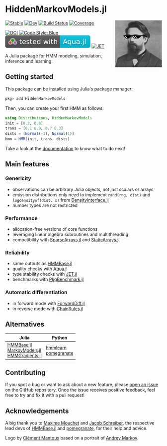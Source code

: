# HiddenMarkovModels.jl

<img alt="HiddenMarkovModels logo" src="docs/src/assets/logo.png" width="150" height="150" align="right" />

[![Stable](https://img.shields.io/badge/docs-stable-blue.svg)](https://gdalle.github.io/HiddenMarkovModels.jl/stable/)
[![Dev](https://img.shields.io/badge/docs-dev-blue.svg)](https://gdalle.github.io/HiddenMarkovModels.jl/dev/)
[![Build Status](https://github.com/gdalle/HiddenMarkovModels.jl/actions/workflows/test.yml/badge.svg?branch=main)](https://github.com/gdalle/HiddenMarkovModels.jl/actions/workflows/test.yml?query=branch%3Amain)
[![Coverage](https://codecov.io/gh/gdalle/HiddenMarkovModels.jl/branch/main/graph/badge.svg)](https://app.codecov.io/gh/gdalle/HiddenMarkovModels.jl)

[![DOI](https://zenodo.org/badge/DOI/10.5281/zenodo.8128331.svg)](https://doi.org/10.5281/zenodo.8128331)
[![Code Style: Blue](https://img.shields.io/badge/code%20style-blue-4495d1.svg)](https://github.com/invenia/BlueStyle)
[![Aqua QA](https://raw.githubusercontent.com/JuliaTesting/Aqua.jl/master/badge.svg)](https://github.com/JuliaTesting/Aqua.jl)
[![JET](https://img.shields.io/badge/%E2%9C%88%EF%B8%8F%20tested%20with%20-%20JET.jl%20-%20red)](https://github.com/aviatesk/JET.jl)

A Julia package for HMM modeling, simulation, inference and learning.

## Getting started

This package can be installed using Julia's package manager:

```julia
pkg> add HiddenMarkovModels
```

Then, you can create your first HMM as follows:

```julia
using Distributions, HiddenMarkovModels
init = [0.2, 0.8]
trans = [0.1 0.9; 0.7 0.3]
dists = [Normal(-1), Normal(1)]
hmm = HMM(init, trans, dists)
```

Take a look at the [documentation](https://gdalle.github.io/HiddenMarkovModels.jl/stable/) to know what to do next!

## Main features

### Genericity

- observations can be arbitrary Julia objects, not just scalars or arrays
- emission distributions only need to implement `rand(rng, dist)` and `logdensityof(dist, x)` from [DensityInterface.jl]
- number types are not restricted

### Performance

- allocation-free versions of core functions
- leveraging linear algebra subroutines and multithreading
- compatibility with [SparseArrays.jl] and [StaticArrays.jl]

### Reliability

- same outputs as [HMMBase.jl]
- quality checks with [Aqua.jl]
- type stability checks with [JET.jl]
- benchmarks with [PkgBenchmark.jl]

### Automatic differentiation

- in forward mode with [ForwardDiff.jl]
- in reverse mode with [ChainRules.jl]

## Alternatives

| Julia                                                      | Python                        |
| ---------------------------------------------------------- | ----------------------------- |
| [HMMBase.jl] <br> [MarkovModels.jl] <br> [HMMGradients.jl] | [hmmlearn] <br> [pomegranate] |

## Contributing

If you spot a bug or want to ask about a new feature, please [open an issue](https://github.com/gdalle/HiddenMarkovModels.jl/issues) on the GitHub repository.
Once the issue receives positive feedback, feel free to try and fix it with a pull request!

## Acknowledgements

A big thank you to [Maxime Mouchet](https://www.maxmouchet.com/) and [Jacob Schreiber](https://jmschrei.github.io/), the respective lead devs of [HMMBase.jl] and [pomegranate], for their help and advice.

Logo by [Clément Mantoux](https://cmantoux.github.io/) based on a portrait of [Andrey Markov](https://en.wikipedia.org/wiki/Andrey_Markov).

<!-- Links -->

[hmmlearn]: https://github.com/hmmlearn/hmmlearn
[pomegranate]: https://github.com/jmschrei/pomegranate

[Aqua.jl]: https://github.com/JuliaTesting/Aqua.jl
[DensityInterface.jl]: https://github.com/JuliaMath/DensityInterface.jl
[ChainRules.jl]: https://github.com/JuliaDiff/ChainRules.jl
[ForwardDiff.jl]: https://github.com/JuliaDiff/ForwardDiff.jl
[HMMBase.jl]: https://github.com/maxmouchet/HMMBase.jl
[JET.jl]: https://github.com/aviatesk/JET.jl
[HMMGradients.jl]: https://github.com/idiap/HMMGradients.jl
[MarkovModels.jl]: https://github.com/FAST-ASR/MarkovModels.jlv
[PkgBenchmark.jl]: https://github.com/JuliaCI/PkgBenchmark.jl
[SparseArrays.jl]: https://github.com/JuliaSparse/SparseArrays.jl
[StaticArrays.jl]: https://github.com/JuliaArrays/StaticArrays.jl
